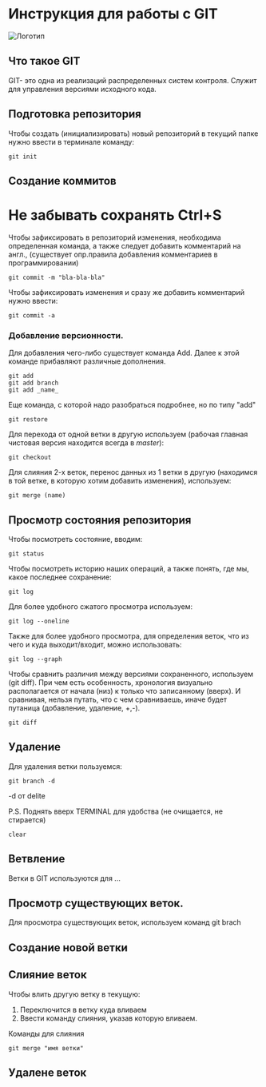 # **Инструкция для работы с GIT**

![Логотип](%D0%A1%D1%82%D0%B5%D0%BD%D0%B0.jpg)

## Что такое GIT

GIT- это одна из реализаций распределенных систем контроля. Служит для управления версиями исходного кода.

## Подготовка репозитория

Чтобы создать (инициализировать) новый репозиторий в текущий папке нужно ввести в терминале команду:

    git init
 
## Создание коммитов

# Не забывать сохранять Ctrl+S

Чтобы зафиксировать в репозиторий изменения, необходима определенная команда, а также следует добавить комментарий на англ., (существует опр.правила добавления комментариев в программировании)

    git commit -m "bla-bla-bla"

Чтобы зафиксировать изменения и сразу же добавить комментарий нужно ввести:

    git commit -a


### Добавление версионности.

Для добавления чего-либо существует команда Add. Далее к этой команде прибавляют различные дополнения.

    git add
    git add branch
    git add _name_

Еще команда, с которой надо разобраться подробнее, но по типу "add"

    git restore

Для перехода от одной ветки в другую используем (рабочая главная чистовая версия находится всегда в *master*):

    git checkout

Для слияния 2-х веток, перенос данных из 1 ветки в другую (находимся в той ветке, в которую хотим добавить изменения), используем:

    git merge (name)

## Просмотр состояния репозитория

Чтобы посмотреть состояние, вводим:

    git status

Чтобы посмотреть историю наших операций, а также понять, где мы, какое последнее сохранение:

    git log

Для более удобного сжатого просмотра используем:

    git log --oneline

Также для более удобного просмотра, для определения веток, что из чего и куда выходит/входит, можно использовать:

    git log --graph

Чтобы сравнить различия между версиями сохраненного, используем (git diff). При чем есть особенность, хронология визуально располагается от начала (низ) к только что записанному (вверх). И сравнивая, нельзя путать, что с чем сравниваешь, иначе будет путаница (добавление, удаление, +,-).

    git diff


## Удаление 

Для удаления ветки пользуемся:

    git branch -d
-d от delite

P.S. Поднять вверх TERMINAL для удобства (не очищается, не стирается)

    clear

## Ветвление

Ветки в GIT используются для ...

## Просмотр существующих веток.

Для просмотра существующих веток, используем команд
    git brach

## Создание новой ветки

## Слияние веток

Чтобы влить другую ветку в текущую:
1. Переключится в ветку куда вливаем
2. Ввести команду слияния, указав которую вливаем.

Команды для слияния

    git merge "имя ветки"

## Удалене веток

